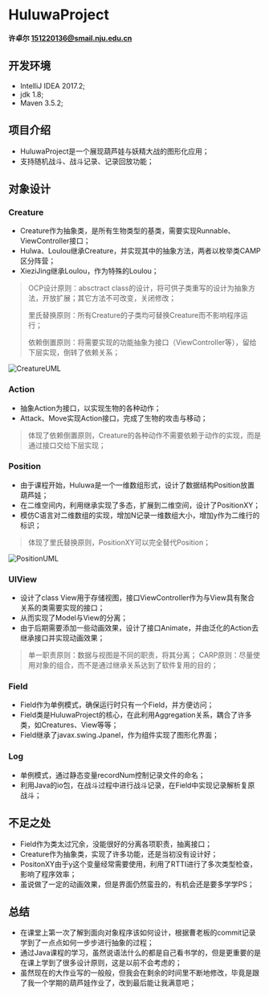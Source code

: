# HuluwaProject
**许卓尔 151220136@smail.nju.edu.cn**

## 开发环境

* IntelliJ IDEA 2017.2;
* jdk 1.8;
* Maven 3.5.2;

## 项目介绍

* HuluwaProject是一个展现葫芦娃与妖精大战的图形化应用；
* 支持随机战斗、战斗记录、记录回放功能；

## 对象设计

### Creature
* Creature作为抽象类，是所有生物类型的基类，需要实现Runnable、ViewController接口；
* Hulwa、Loulou继承Creature，并实现其中的抽象方法，两者以枚举类CAMP区分阵营；
* XieziJing继承Loulou，作为特殊的Loulou；
> OCP设计原则：absctract class的设计，将可供子类重写的设计为抽象方法，开放扩展；其它方法不可改变，关闭修改；
> 
> 里氏替换原则：所有Creature的子类均可替换Creature而不影响程序运行；
> 
> 依赖倒置原则：将需要实现的功能抽象为接口（ViewController等），留给下层实现，倒转了依赖关系；

![CreatureUML](https://github.com/Unkrible/java-2017f-homework/raw/master/Fianl%20Project/151220136-许卓尔/Huluwa/ptcs/CreatureUML.png)

### Action
* 抽象Action为接口，以实现生物的各种动作；
* Attack、Move实现Action接口，完成了生物的攻击与移动；
> 体现了依赖倒置原则，Creature的各种动作不需要依赖于动作的实现，而是通过接口交给下层实现；

### Position
* 由于课程开始，Huluwa是一个一维数组形式，设计了数据结构Position放置葫芦娃；
* 在二维空间内，利用继承实现了多态，扩展到二维空间，设计了PositionXY；
* 模仿C语言对二维数组的实现，增加N记录一维数组大小，增加y作为二维行的标识；
> 体现了里氏替换原则，PositionXY可以完全替代Position；

![PositionUML](https://github.com/Unkrible/java-2017f-homework/raw/master/Fianl%20Project/151220136-许卓尔/Huluwa/ptcs/PositionUML.png)


### UIView

* 设计了class View用于存储视图，接口ViewController作为与View具有聚合关系的类需要实现的接口；
* 从而实现了Model与View的分离；
* 由于后期需要添加一些动画效果，设计了接口Animate，并由泛化的Action去继承接口并实现动画效果；
> 单一职责原则：数据与视图是不同的职责，将其分离；
> CARP原则：尽量使用对象的组合，而不是通过继承关系达到了软件复用的目的；

### Field

* Field作为单例模式，确保运行时只有一个Field，并方便访问； 
* Field类是HuluwaProject的核心，在此利用Aggregation关系，耦合了许多类，如Creatures、View等等；
* Field继承了javax.swing.Jpanel，作为组件实现了图形化界面；

### Log

* 单例模式，通过静态变量recordNum控制记录文件的命名；
* 利用Java的io包，在战斗过程中进行战斗记录，在Field中实现记录解析复原战斗；

## 不足之处

* Field作为类太过冗余，没能很好的分离各项职责，抽离接口；
* Creature作为抽象类，实现了许多功能，还是当初没有设计好；
* PositonXY由于y这个变量经常需要使用，利用了RTTI进行了多次类型检查，影响了程序效率；
* 虽说做了一定的动画效果，但是界面仍然蛮丑的，有机会还是要多学学PS；

## 总结

* 在课堂上第一次了解到面向对象程序该如何设计，根据曹老板的commit记录学到了一点点如何一步步进行抽象的过程；
* 通过Java课程的学习，虽然说语法什么的都是自己看书学的，但是更重要的是在课上学到了很多设计原则，这是以前不会考虑的；
* 虽然现在的大作业写的一般般，但我会在剩余的时间里不断地修改，毕竟是跟了我一个学期的葫芦娃作业了，改到最后能让我满意吧；